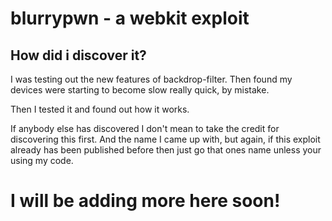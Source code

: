 # blurrypwn - a webkit exploit

## **How did i discover it?**
I was testing out the new features of backdrop-filter.
Then found my devices were starting to become slow really quick, by mistake.

Then I tested it and found out how it works.

If anybody else has discovered I don't mean to take the credit for discovering this first.
And the name I came up with, but again, if this exploit already has been published before then just go that ones name unless your using my code.


# I will be adding more here soon!
